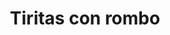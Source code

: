 ---
title: Tiritas con rombo
date: 
draft: false

# descripcion
description : Aro de plata colgante móvil con cadena terminado en rombo

materials: Plata 925

color: Plateado

dimensions: 8 cm

code: 01-01-0012

type: "Aros"

categories: []

# Images
# first image will be shown in the product page
images:
  # - image: "images/path_to_image"
  # La ubicacion de las imagenes es imagenes/Aros/Colgantes/01-01-0012-tiritas-con-rombo
  - image: "./images/aros/colgantes/01-01-0012-tiritas-con-rombo_a.jpeg"
  - image: "./images/aros/colgantes/01-01-0012-tiritas-con-rombo_b.jpeg"
---